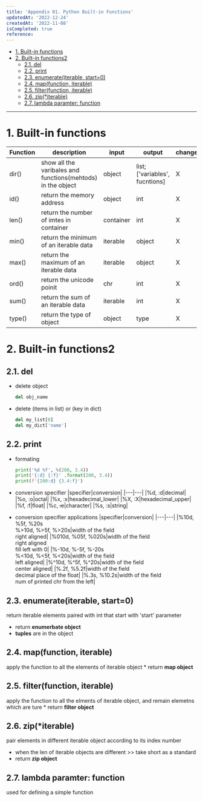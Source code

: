 ```yaml
---
title: 'Appendix 01. Python Built-in Functions'
updatedAt: '2022-12-24'
createdAt: '2022-11-08'
isCompleted: true
reference:
---
```


- [1. Built-in functions](#1-built-in-functions)
- [2. Built-in functions2](#2-built-in-functions2)
  - [2.1. del](#21-del)
  - [2.2. print](#22-print)
  - [2.3. enumerate(iterable, start=0)](#23-enumerateiterable-start0)
  - [2.4. map(function, iterable)](#24-mapfunction-iterable)
  - [2.5. filter(function, iterable)](#25-filterfunction-iterable)
  - [2.6. zip(\*iterable)](#26-zipiterable)
  - [2.7. lambda paramter: function](#27-lambda-paramter-function)

---

# 1. Built-in functions

| Function | description                                                 | input     | output                        | change |
| -------- | ----------------------------------------------------------- | --------- | ----------------------------- | ------ |
| dir()    | show all the varibales and functions(mehtods) in the object | object    | list;['variables', fucntions] | X      |
| id()     | return the memory address                                   | object    | int                           | X      |
| len()    | return the number of imtes in container                     | container | int                           | X      |
| min()    | return the minimum of an iterable data                      | iterable  | object                        | X      |
| max()    | return the maximum of an iterable data                      | iterable  | object                        | X      |
| ord()    | return the unicode poinit                                   | chr       | int                           | X      |
| sum()    | return the sum of an iterable data                          | iterable  | int                           | X      |
| type()   | return the type of object                                   | object    | type                          | X      |

# 2. Built-in functions2

## 2.1. del

- delete object
  ```python
  del obj_name
  ```
- delete (items in list) or (key in dict)

  ```python
  del my_list[0]
  del my_dict['name']
  ```

## 2.2. print

- formating

  ```python
  print('%d %f', %(200, 3.4))
  print('{:d} {:f}' .format(200, 3.4))
  print(f'{200:d} {3.4:f}')
  ```

- conversion specifier
  |specifier|conversion|
  |---|---|
  |%d, :d|decimal|
  |%o, :o|octal|
  |%x, :x|hexadecimal_lower|
  |%X, :X|hexadecimal_upper|
  |%f, :f|float|
  |%c, ~~:c~~|character|
  |%s, :s|string|
- conversion specifier applications
  |specifier|conversion|
  |---|---|
  |%10d, %5f, %20s</br>%>10d, %>5f, %>20s|width of the field</br>right aligned|
  |%010d, %05f, %020s|width of the field</br>right aligned</br>fill left with 0|
  |%-10d, %-5f, %-20s</br>%<10d, %<5f, %<20s|width of the field</br>left aligned|
  |%^10d, %^5f, %^20s|width of the field</br>center aligned|
  |%.2f, %5.2f|width of the field</br>decimal place of the float|
  |%.3s, %10.2s|width of the field</br>num of printed chr from the left|

## 2.3. enumerate(iterable, start=0)

return iterable elements paired with int that start with 'start' parameter

- return **enumerbate object**
- **tuples** are in the object

## 2.4. map(function, iterable)

apply the function to all the elements of iterable object \* return **map object**

## 2.5. filter(function, iterable)

apply the function to all the elments of iterable object, and remain elemetns which are ture \* return **filter object**

## 2.6. zip(\*iterable)

pair elements in different iterable object according to its index number

- when the len of iterable objects are different >> take short as a standard
- return **zip object**

## 2.7. lambda paramter: function

used for defining a simple function
